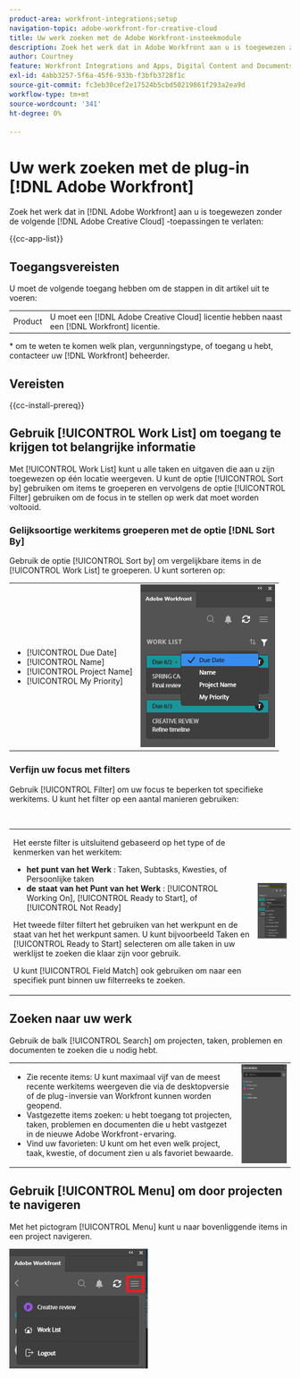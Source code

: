 ```yaml
---
product-area: workfront-integrations;setup
navigation-topic: adobe-workfront-for-creative-cloud
title: Uw werk zoeken met de Adobe Workfront-insteekmodule
description: Zoek het werk dat in Adobe Workfront aan u is toegewezen zonder Adobe Creative Cloud-toepassingen te verlaten.
author: Courtney
feature: Workfront Integrations and Apps, Digital Content and Documents
exl-id: 4abb3257-5f6a-45f6-933b-f3bfb3728f1c
source-git-commit: fc3eb30cef2e17524b5cbd50219861f293a2ea9d
workflow-type: tm+mt
source-wordcount: '341'
ht-degree: 0%

---
```


# Uw werk zoeken met de plug-in [!DNL Adobe Workfront]

Zoek het werk dat in [!DNL Adobe Workfront] aan u is toegewezen zonder de volgende [!DNL Adobe Creative Cloud] -toepassingen te verlaten:

{{cc-app-list}}

## Toegangsvereisten

U moet de volgende toegang hebben om de stappen in dit artikel uit te voeren:

<table style="table-layout:auto"> 
 <col> 
 <col> 
 <tbody> 
 <!-- <tr> 
   <td role="rowheader">[!DNL Adobe Workfront] plan*</td> 
   <td> <p>[!UICONTROL Pro] or higher</p> </td> 
  </tr> 
  <tr data-mc-conditions=""> 
   <td role="rowheader">[!DNL Adobe Workfront] license*</td> 
   <td> <p>[!UICONTROL Work] or [!UICONTROL Plan]</p> </td> 
  </tr> -->
  <tr> 
   <td role="rowheader">Product</td> 
   <td>U moet een [!DNL Adobe Creative Cloud] licentie hebben naast een [!DNL Workfront] licentie.</td> 
  </tr> 
 </tbody> 
</table>

&#42; om te weten te komen welk plan, vergunningstype, of toegang u hebt, contacteer uw [!DNL Workfront] beheerder.

## Vereisten

{{cc-install-prereq}}

## Gebruik [!UICONTROL Work List] om toegang te krijgen tot belangrijke informatie

Met [!UICONTROL Work List] kunt u alle taken en uitgaven die aan u zijn toegewezen op één locatie weergeven. U kunt de optie [!UICONTROL Sort by] gebruiken om items te groeperen en vervolgens de optie [!UICONTROL Filter] gebruiken om de focus in te stellen op werk dat moet worden voltooid.

### Gelijksoortige werkitems groeperen met de optie [!DNL Sort By]

Gebruik de optie [!UICONTROL Sort by] om vergelijkbare items in de [!UICONTROL Work List] te groeperen. U kunt sorteren op:

<table style="table-layout:auto"> 
 <col> 
 <col> 
 <tbody> 
  <tr> 
   <td> 
    <ul> 
     <li>[!UICONTROL Due Date]</li> 
     <li>[!UICONTROL Name]</li> 
     <li>[!UICONTROL Project Name]</li> 
     <li>[!UICONTROL My Priority]</li> 
    </ul> </td> 
   <td> <img src="assets/copy-of-sort-by-350x606.png" style="width: 350;height: 606;"> </td> 
  </tr> 
 </tbody> 
</table>

### Verfijn uw focus met filters

Gebruik [!UICONTROL Filter] om uw focus te beperken tot specifieke werkitems. U kunt het filter op een aantal manieren gebruiken:

 

<table style="table-layout:auto"> 
 <col> 
 <col> 
 <tbody> 
  <tr> 
   <td> <p>Het eerste filter is uitsluitend gebaseerd op het type of de kenmerken van het werkitem:</p> 
    <ul> 
     <li><strong> het punt van het Werk </strong>: Taken, Subtasks, Kwesties, of Persoonlijke taken</li> 
     <li><strong> de staat van het Punt van het Werk </strong>: [!UICONTROL Working On], [!UICONTROL Ready to Start], of [!UICONTROL Not Ready]</li> 
    </ul> <p>Het tweede filter filtert het gebruiken van het werkpunt en de staat van het het werkpunt samen. U kunt bijvoorbeeld Taken en [!UICONTROL Ready to Start] selecteren om alle taken in uw werklijst te zoeken die klaar zijn voor gebruik.</p> <p>U kunt [!UICONTROL Field Match] ook gebruiken om naar een specifiek punt binnen uw filterreeks te zoeken. </p> </td> 
   <td> <img src="assets/copy-of-filter-p-350x603.png" style="width: 350;height: 603;"> </td> 
  </tr> 
 </tbody> 
</table>

## Zoeken naar uw werk

Gebruik de balk [!UICONTROL Search] om projecten, taken, problemen en documenten te zoeken die u nodig hebt.

<table style="table-layout:auto"> 
 <col> 
 <col> 
 <tbody> 
  <tr> 
   <td> 
    <ul> 
     <li>Zie recente items: U kunt maximaal vijf van de meest recente werkitems weergeven die via de desktopversie of de plug-inversie van Workfront kunnen worden geopend.</li> 
     <li>Vastgezette items zoeken: u hebt toegang tot projecten, taken, problemen en documenten die u hebt vastgezet in de nieuwe Adobe Workfront-ervaring.</li> 
     <li>Vind uw favorieten: U kunt om het even welk project, taak, kwestie, of document zien u als favoriet bewaarde.</li> 
    </ul> </td> 
   <td> <img src="assets/copy-of-search-p.png"> </td> 
  </tr> 
 </tbody> 
</table>

## Gebruik [!UICONTROL Menu] om door projecten te navigeren

Met het pictogram [!UICONTROL Menu] kunt u naar bovenliggende items in een project navigeren.

![](assets/go-back-to-work-list-350x314.png)
